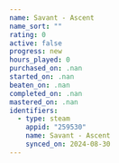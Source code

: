 ```yaml
---
name: Savant - Ascent
name_sort: ""
rating: 0
active: false
progress: new
hours_played: 0
purchased_on: .nan
started_on: .nan
beaten_on: .nan
completed_on: .nan
mastered_on: .nan
identifiers:
  - type: steam
    appid: "259530"
    name: Savant - Ascent
    synced_on: 2024-08-30
---
```

